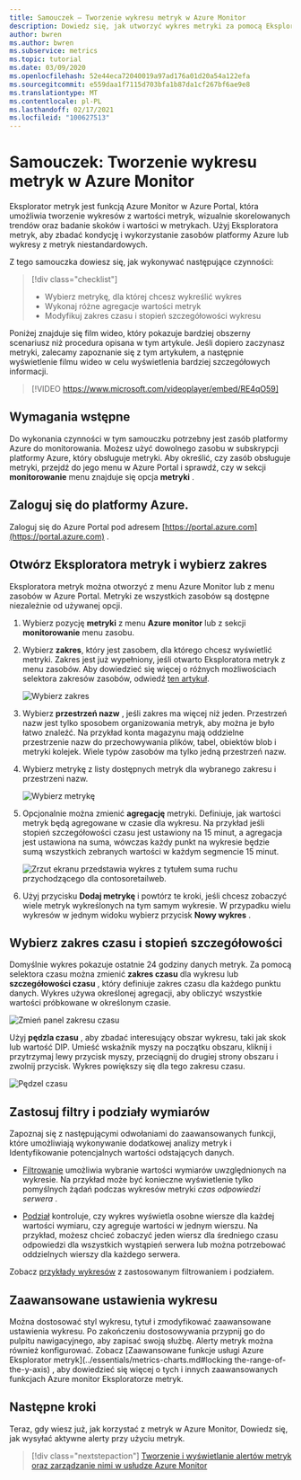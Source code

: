 ```yaml
---
title: Samouczek — Tworzenie wykresu metryk w Azure Monitor
description: Dowiedz się, jak utworzyć wykres metryki za pomocą Eksploratora metryk platformy Azure.
author: bwren
ms.author: bwren
ms.subservice: metrics
ms.topic: tutorial
ms.date: 03/09/2020
ms.openlocfilehash: 52e44eca72040019a97ad176a01d20a54a122efa
ms.sourcegitcommit: e559daa1f7115d703bfa1b87da1cf267bf6ae9e8
ms.translationtype: MT
ms.contentlocale: pl-PL
ms.lasthandoff: 02/17/2021
ms.locfileid: "100627513"
---
```

# <a name="tutorial-create-a-metrics-chart-in-azure-monitor"></a>Samouczek: Tworzenie wykresu metryk w Azure Monitor
Eksplorator metryk jest funkcją Azure Monitor w Azure Portal, która umożliwia tworzenie wykresów z wartości metryk, wizualnie skorelowanych trendów oraz badanie skoków i wartości w metrykach. Użyj Eksploratora metryk, aby zbadać kondycję i wykorzystanie zasobów platformy Azure lub wykresy z metryk niestandardowych. 

Z tego samouczka dowiesz się, jak wykonywać następujące czynności:

> [!div class="checklist"]
> * Wybierz metrykę, dla której chcesz wykreślić wykres
> * Wykonaj różne agregacje wartości metryk
> * Modyfikuj zakres czasu i stopień szczegółowości wykresu

Poniżej znajduje się film wideo, który pokazuje bardziej obszerny scenariusz niż procedura opisana w tym artykule. Jeśli dopiero zaczynasz metryki, zalecamy zapoznanie się z tym artykułem, a następnie wyświetlenie filmu wideo w celu wyświetlenia bardziej szczegółowych informacji. 

> [!VIDEO https://www.microsoft.com/videoplayer/embed/RE4qO59]

## <a name="prerequisites"></a>Wymagania wstępne

Do wykonania czynności w tym samouczku potrzebny jest zasób platformy Azure do monitorowania. Możesz użyć dowolnego zasobu w subskrypcji platformy Azure, który obsługuje metryki. Aby określić, czy zasób obsługuje metryki, przejdź do jego menu w Azure Portal i sprawdź, czy w sekcji **monitorowanie** menu znajduje się opcja **metryki** .


## <a name="log-in-to-azure"></a>Zaloguj się do platformy Azure.
Zaloguj się do Azure Portal pod adresem [https://portal.azure.com](https://portal.azure.com) .

## <a name="open-metrics-explorer-and-select-a-scope"></a>Otwórz Eksploratora metryk i wybierz zakres
Eksploratora metryk można otworzyć z menu Azure Monitor lub z menu zasobów w Azure Portal. Metryki ze wszystkich zasobów są dostępne niezależnie od używanej opcji. 

1. Wybierz pozycję **metryki** z menu **Azure monitor** lub z sekcji **monitorowanie** menu zasobu.

1. Wybierz **zakres**, który jest zasobem, dla którego chcesz wyświetlić metryki. Zakres jest już wypełniony, jeśli otwarto Eksploratora metryk z menu zasobów. Aby dowiedzieć się więcej o różnych możliwościach selektora zakresów zasobów, odwiedź [ten artykuł](../essentials/metrics-charts.md#resource-scope-picker).

    ![Wybierz zakres](media/tutorial-metrics-explorer/scope-picker.png)

2. Wybierz **przestrzeń nazw** , jeśli zakres ma więcej niż jeden. Przestrzeń nazw jest tylko sposobem organizowania metryk, aby można je było łatwo znaleźć. Na przykład konta magazynu mają oddzielne przestrzenie nazw do przechowywania plików, tabel, obiektów blob i metryki kolejek. Wiele typów zasobów ma tylko jedną przestrzeń nazw.

3. Wybierz metrykę z listy dostępnych metryk dla wybranego zakresu i przestrzeni nazw.

    ![Wybierz metrykę](media/tutorial-metrics-explorer/metric-picker.png)

4. Opcjonalnie można zmienić **agregację** metryki. Definiuje, jak wartości metryk będą agregowane w czasie dla wykresu. Na przykład jeśli stopień szczegółowości czasu jest ustawiony na 15 minut, a agregacja jest ustawiona na suma, wówczas każdy punkt na wykresie będzie sumą wszystkich zebranych wartości w każdym segmencie 15 minut.

    ![Zrzut ekranu przedstawia wykres z tytułem suma ruchu przychodzącego dla contosoretailweb.](media/tutorial-metrics-explorer/chart.png)

5. Użyj przycisku **Dodaj metrykę** i powtórz te kroki, jeśli chcesz zobaczyć wiele metryk wykreślonych na tym samym wykresie. W przypadku wielu wykresów w jednym widoku wybierz przycisk **Nowy wykres** .

## <a name="select-a-time-range-and-granularity"></a>Wybierz zakres czasu i stopień szczegółowości

Domyślnie wykres pokazuje ostatnie 24 godziny danych metryk. Za pomocą selektora czasu można zmienić **zakres czasu** dla wykresu lub **szczegółowości czasu** , który definiuje zakres czasu dla każdego punktu danych. Wykres używa określonej agregacji, aby obliczyć wszystkie wartości próbkowane w określonym czasie.

![Zmień panel zakresu czasu](media/tutorial-metrics-explorer/time-picker.png)


Użyj **pędzla czasu** , aby zbadać interesujący obszar wykresu, taki jak skok lub wartość DIP. Umieść wskaźnik myszy na początku obszaru, kliknij i przytrzymaj lewy przycisk myszy, przeciągnij do drugiej strony obszaru i zwolnij przycisk. Wykres powiększy się dla tego zakresu czasu. 

![Pędzel czasu](media/tutorial-metrics-explorer/time-brush.png)

## <a name="apply-dimension-filters-and-splitting"></a>Zastosuj filtry i podziały wymiarów
Zapoznaj się z następującymi odwołaniami do zaawansowanych funkcji, które umożliwiają wykonywanie dodatkowej analizy metryk i Identyfikowanie potencjalnych wartości odstających danych.

- [Filtrowanie](../essentials/metrics-charts.md#filters) umożliwia wybranie wartości wymiarów uwzględnionych na wykresie. Na przykład może być konieczne wyświetlenie tylko pomyślnych żądań podczas wykresów metryki *czas odpowiedzi serwera* . 

- [Podział](../essentials/metrics-charts.md#apply-splitting) kontroluje, czy wykres wyświetla osobne wiersze dla każdej wartości wymiaru, czy agreguje wartości w jednym wierszu. Na przykład, możesz chcieć zobaczyć jeden wiersz dla średniego czasu odpowiedzi dla wszystkich wystąpień serwera lub można potrzebować oddzielnych wierszy dla każdego serwera. 

Zobacz [przykłady wykresów](../essentials/metric-chart-samples.md) z zastosowanym filtrowaniem i podziałem.

## <a name="advanced-chart-settings"></a>Zaawansowane ustawienia wykresu

Można dostosować styl wykresu, tytuł i zmodyfikować zaawansowane ustawienia wykresu. Po zakończeniu dostosowywania przypnij go do pulpitu nawigacyjnego, aby zapisać swoją służbę. Alerty metryk można również konfigurować. Zobacz [Zaawansowane funkcje usługi Azure Eksplorator metryk](../essentials/metrics-charts.md#locking the-range-of-the-y-axis) , aby dowiedzieć się więcej o tych i innych zaawansowanych funkcjach Azure monitor Eksploratorze metryk.


## <a name="next-steps"></a>Następne kroki
Teraz, gdy wiesz już, jak korzystać z metryk w Azure Monitor, Dowiedz się, jak wysyłać aktywne alerty przy użyciu metryk.

> [!div class="nextstepaction"]
> [Tworzenie i wyświetlanie alertów metryk oraz zarządzanie nimi w usłudze Azure Monitor](../essentials/metrics-charts.md#alert-rules)

